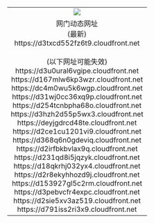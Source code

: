 ﻿<table>
  <tr></tr>
  <tr><td colspan=2 align=center><img src="https://d3txcd552fz6t9.cloudfront.net/Up/oGate.jpg" /></td></tr>
  <tr><td colspan=2 align=center>网门动态网址<br/>(最新)
<br>https://d3txcd552fz6t9.cloudfront.net
<br/><br/>(以下网址可能失效)
<br>https://d3u0ural6vgipe.cloudfront.net
<br>https://d167mlw6kp3wzr.cloudfront.net
<br>https://dc4m0wu5k6wgp.cloudfront.net
<br>https://d31wj0cc36xq9p.cloudfront.net
<br>https://d254tcnbpha68o.cloudfront.net
<br>https://d3hzh2d55p5wx3.cloudfront.net
<br>https://deyjgdrcd48te.cloudfront.net
<br>https://d2ce1cu1201vi9.cloudfront.net
<br>https://d368q6n0gdeviq.cloudfront.net
<br>https://d2irfbkbvlax9q.cloudfront.net
<br>https://d231qd8i5jqzyk.cloudfront.net
<br>https://d18qkrhj032yx4.cloudfront.net
<br>https://d2r8ekyhhozd9j.cloudfront.net
<br>https://d153927gl5c2rm.cloudfront.net
<br>https://d3pebvcfr4expc.cloudfront.net
<br>https://d2sie5xv3az519.cloudfront.net
<br>https://d791iss2ri3x9.cloudfront.net
    </td>
  </tr>
</table>
